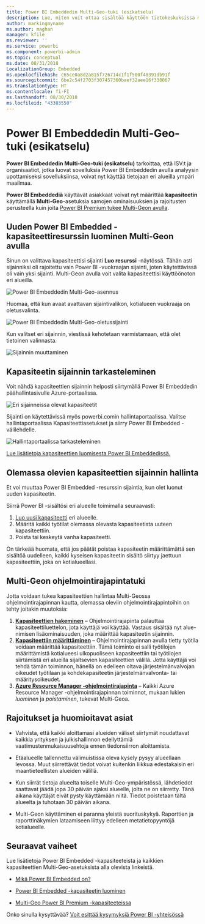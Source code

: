 ```yaml
---
title: Power BI Embeddedin Multi-Geo-tuki (esikatselu)
description: Lue, miten voit ottaa sisältöä käyttöön tietokeskuksissa muilla alueilla kuin Power BI Embeddedin kotialueella.
author: markingmyname
ms.author: maghan
manager: kfile
ms.reviewer: ''
ms.service: powerbi
ms.component: powerbi-admin
ms.topic: conceptual
ms.date: 08/31/2018
LocalizationGroup: Embedded
ms.openlocfilehash: c65ce0a8d2a815f726714c1f1f500f48391db91f
ms.sourcegitcommit: 6be2c54f2703f307457360baef32aee16f338067
ms.translationtype: HT
ms.contentlocale: fi-FI
ms.lasthandoff: 08/30/2018
ms.locfileid: "43303550"
---
```

# <a name="multi-geo-support-for-power-bi-embedded-preview"></a>Power BI Embeddedin Multi-Geo-tuki (esikatselu)

**Power BI Embeddedin Multi-Geo-tuki (esikatselu)** tarkoittaa, että ISV:t ja organisaatiot, jotka luovat sovelluksia Power BI Embeddedin avulla analyysin upottamiseksi sovelluksiinsa, voivat nyt käyttää tietojaan eri alueilla ympäri maailmaa.

**Power BI Embeddediä** käyttävät asiakkaat voivat nyt määrittää **kapasiteetin** käyttämällä **Multi-Geo**-asetuksia samojen ominaisuuksien ja rajoitusten perusteella kuin joita [Power BI Premium tukee Multi-Geon avulla](../service-admin-premium-Multi-Geo.md).

## <a name="creating-new-power-bi-embedded-capacity-resource-with-multi-geo"></a>Uuden Power BI Embedded -kapasiteettiresurssin luominen Multi-Geon avulla

Sinun on valittava kapasiteettisi sijainti **Luo resurssi** -näytössä. Tähän asti sijainniksi oli rajoitettu vain Power BI -vuokraajan sijainti, joten käytettävissä oli vain yksi sijainti. Multi-Geon avulla voit valita kapasiteettisi käyttöönoton eri alueilla.

![Power BI Embeddedin Multi-Geo-asennus](media/embedded-multi-geo/pbie-multi-geo-setup.png)

Huomaa, että kun avaat avattavan sijaintivalikon, kotialueen vuokraaja on oletusvalinta.
  
![Power BI Embeddedin Multi-Geo-oletussijainti](media/embedded-multi-geo/pbie-multi-geo-default-location.png)

Kun valitset eri sijainnin, viestissä kehotetaan varmistamaan, että olet tietoinen valinnasta.

![Sijainnin muuttaminen](media/embedded-multi-geo/pbie-multi-geo-location-change.png)

## <a name="view-capacity-location"></a>Kapasiteetin sijainnin tarkasteleminen

Voit nähdä kapasiteettien sijainnin helposti siirtymällä Power BI Embeddedin päähallintasivulle Azure-portaalissa.

![Eri sijainneissa olevat kapasiteetit](media/embedded-multi-geo/pbie-multi-geo-location-different.png)

Sijainti on käytettävissä myös powerbi.comin hallintaportaalissa. Valitse hallintaportaalissa Kapasiteettiasetukset ja siirry Power BI Embedded -välilehdelle.

![Hallintaportaalissa tarkasteleminen](media/embedded-multi-geo/pbie-multi-geo-admin-portal.png)

[Lue lisätietoja kapasiteettien luomisesta Power BI Embeddedissä.](azure-pbie-create-capacity.md)

## <a name="manage-existing-capacities-location"></a>Olemassa olevien kapasiteettien sijainnin hallinta

Et voi muuttaa Power BI Embedded -resurssin sijaintia, kun olet luonut uuden kapasiteetin.

Siirrä Power BI -sisältösi eri alueelle toimimalla seuraavasti:

1. [Luo uusi kapasiteetti](azure-pbie-create-capacity.md) eri alueelle.
2. Määritä kaikki työtilat olemassa olevasta kapasiteetista uuteen kapasiteettiin.
3. Poista tai keskeytä vanha kapasiteetti.

On tärkeää huomata, että jos päätät poistaa kapasiteetin määrittämättä sen sisältöä uudelleen, kaikki kyseisen kapasiteetin sisältö siirtyy jaettuun kapasiteettiin, joka on kotialueellasi.

## <a name="api-support-for-multi-geo"></a>Multi-Geon ohjelmointirajapintatuki

Jotta voidaan tukea kapasiteettien hallintaa Multi-Geossa ohjelmointirajapinnan kautta, olemassa oleviin ohjelmointirajapintoihin on tehty joitakin muutoksia:

1. **[Kapasiteettien hakeminen](https://docs.microsoft.com/rest/api/power-bi/capacities/getcapacities)** – Ohjelmointirajapinta palauttaa kapasiteettiluettelon, jota käyttäjä voi käyttää. Vastaus sisältää nyt alue-nimisen lisäominaisuuden, joka määrittää kapasiteetin sijainnin.
2. **[Kapasiteettiin määrittäminen](https://docs.microsoft.com/rest/api/power-bi/capacities)** – Ohjelmointirajapinnan avulla tietty työtila voidaan määrittää kapasiteettiin. Tämä toiminto ei salli työtilojen määrittämistä kotialueesi ulkopuoliseen kapasiteettiin tai työtilojen siirtämistä eri alueilla sijaitsevien kapasiteettien välillä. Jotta käyttäjä voi tehdä tämän toiminnon, hänellä on edelleen oltava järjestelmänvalvojan oikeudet työtilaan ja kohdekapasiteetin järjestelmänvalvonta- tai määritysoikeudet.
3. **[Azure Resource Manager -ohjelmointirajapinta](https://docs.microsoft.com/rest/api/power-bi-embedded/capacities)** – Kaikki Azure Resource Manager -ohjelmointirajapinnan toiminnot, mukaan lukien *luominen* ja *poistaminen*, tukevat Multi-Geoa.

## <a name="limitations-and-considerations"></a>Rajoitukset ja huomioitavat asiat

* Vahvista, että kaikki aloittamasi alueiden väliset siirtymät noudattavat kaikkia yrityksen ja julkishallinnon edellyttämiä vaatimustenmukaisuusehtoja ennen tiedonsiirron aloittamista.

* Etäalueelle tallennettu välimuistissa oleva kysely pysyy alueellaan levossa. Muut siirrettävät tiedot voivat kuitenkin liikkua edestakaisin eri maantieteellisten alueiden välillä.

* Kun siirrät tietoja alueelta toiselle Multi-Geo-ympäristössä, lähdetiedot saattavat jäädä jopa 30 päivän ajaksi alueelle, jolta ne on siirretty. Tänä aikana käyttäjät eivät pysty käyttämään niitä. Tiedot poistetaan tältä alueelta ja tuhotaan 30 päivän aikana.

* Multi-Geon käyttäminen ei paranna yleistä suorituskykyä. Raporttien ja raporttinäkymien lataamiseen liittyy edelleen metatietopyyntöjä kotialueelle.

## <a name="next-steps"></a>Seuraavat vaiheet

Lue lisätietoja Power BI Embedded -kapasiteeteista ja kaikkien kapasiteettien Multi-Geo-asetuksista alla olevista linkeistä.

* [Mikä Power BI Embedded on?](azure-pbie-what-is-power-bi-embedded.md)

* [Power BI Embedded -kapasiteetin luominen](azure-pbie-create-capacity.md)

* [Multi-Geo Power BI Premium -kapasiteeteissa](../service-admin-premium-multi-geo.md)

Onko sinulla kysyttävää? [Voit esittää kysymyksiä Power BI -yhteisössä](http://community.powerbi.com/)
